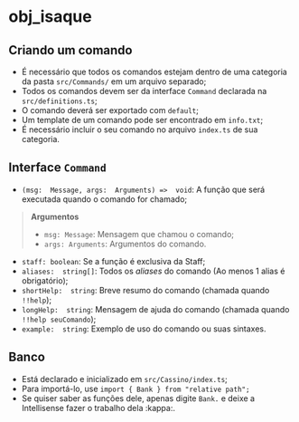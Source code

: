 # obj_isaque
## Criando um comando
* É necessário que todos os comandos estejam dentro de uma categoria da pasta `src/Commands/` em um arquivo separado;
* Todos os comandos devem ser da interface `Command` declarada na `src/definitions.ts`;
* O comando deverá ser exportado com `default`;
* Um template de um comando pode ser encontrado em `info.txt`;
* É necessário incluir o seu comando no arquivo `index.ts` de sua categoria.
## Interface `Command`
* `(msg:  Message, args:  Arguments) =>  void`: A função que será executada quando o comando for chamado;
> **Argumentos**
> * `msg: Message`: Mensagem que chamou o comando;
> * `args: Arguments`: Argumentos do comando.
* `staff: boolean`: Se a função é exclusiva da Staff;
* `aliases:  string[]`: Todos os *aliases* do comando (Ao menos 1 alias é obrigatório);
* `shortHelp:  string`: Breve resumo do comando (chamada quando `!!help`);
* `longHelp:  string`: Mensagem de ajuda do comando (chamada quando `!!help seuComando`);
* `example:  string`: Exemplo de uso do comando ou suas sintaxes.
## Banco
* Está declarado e inicializado em `src/Cassino/index.ts`;
* Para importá-lo, use `import { Bank } from "relative path";`
* Se quiser saber as funções dele, apenas digite `Bank.` e deixe a Intellisense fazer o trabalho dela :kappa:.
